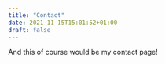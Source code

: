 ```yaml
---
title: "Contact"
date: 2021-11-15T15:01:52+01:00
draft: false 
---
```

And this of course would be my contact page!
